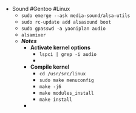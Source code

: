 - Sound #Gentoo #Linux
	- `sudo emerge --ask media-sound/alsa-utils`
	- `sudo rc-update add alsasound boot`
	- `sudo gpasswd -a yaoniplan audio`
	- `alsamixer`
	- ***Notes***
		- **Activate kernel options**
			- `lspci | grep -i audio`
			-
		- **Compile kernel**
			- `cd /usr/src/linux`
			- `sudo make menuconfig`
			- `make -j6`
			- `make modules_install`
			- `make install`
		-
